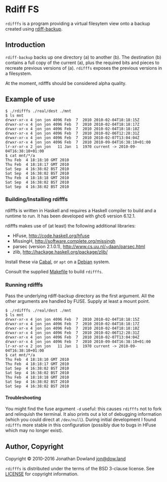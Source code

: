# Rdiff FS

`rdifffs` is a program providing a virtual filesytem view onto a backup
created using [rdiff-backup](http://www.nongnu.org/rdiff-backup/).

## Introduction

`rdiff-backup` backs up one directory (a) to another (b). The destination
(b) contains a full copy of the current (a), plus the required bits and
pieces to recreate previous versions of (a). `rdifffs` exposes the previous
versions in a filesystem.

At the moment, rdifffs should be considered alpha quality.

## Example of use

    $ ./rdifffs ./real/dest ./mnt
    $ ls mnt
    drwxr-xr-x 4 jon jon 4096 Feb  7  2010 2010-02-04T18:18:15Z
    drwxr-xr-x 4 jon jon 4096 Feb  7  2010 2010-02-04T18:18:17Z
    drwxr-xr-x 4 jon jon 4096 Feb  7  2010 2010-02-04T18:18:18Z
    drwxr-xr-x 4 jon jon 4096 Feb  7  2010 2010-02-06T12:28:31Z
    drwxr-xr-x 4 jon jon 4096 Feb  7  2010 2010-02-07T13:04:04Z
    drwxr-xr-x 4 jon jon 4096 Feb  7  2010 2010-09-04T16:38:10+01:00
    lr-xr-xr-x 2 jon jon   11 Jan  1  1970 current -> 2010-09-04T16:38:10+01:00
    $ cat mnt/*/a
    Thu Feb  4 18:18:10 GMT 2010
    Thu Feb  4 18:18:17 GMT 2010
    Sat Sep  4 16:38:02 BST 2010
    Sat Sep  4 16:38:02 BST 2010
    Thu Feb  4 18:18:18 GMT 2010
    Sat Sep  4 16:38:02 BST 2010
    Sat Sep  4 16:38:02 BST 2010

### Building/Installing rdifffs

rdifffs is written in Haskell and requires a Haskell compiler to build
and a runtime to run. It has been developed with ghc6 version 6.12.1.

rdifffs makes use of (at least) the following additional libraries:

 * HFuse, <http://code.haskell.org/hfuse>
 * MissingH, <http://software.complete.org/missingh>
 * parsec (version 2.1.0.1), <http://www.cs.uu.nl/~daan/parsec.html>
 * zlib, <http://hackage.haskell.org/package/zlib/>

Install these via [Cabal](https://wiki.haskell.org/Cabal-Install),
or `apt` on a [Debian](http://debian.org) system.

Consult the supplied [Makefile](Makefile) to build `rdifffs`.

### Running rdifffs

Pass the underlying rdiff-backup directory as the first argument. All
the other arguments are handled by FUSE. Supply at least a mount point.

    $ ./rdifffs ./real/dest ./mnt
    $ ls mnt
    drwxr-xr-x 4 jon jon 4096 Feb  7  2010 2010-02-04T18:18:15Z
    drwxr-xr-x 4 jon jon 4096 Feb  7  2010 2010-02-04T18:18:17Z
    drwxr-xr-x 4 jon jon 4096 Feb  7  2010 2010-02-04T18:18:18Z
    drwxr-xr-x 4 jon jon 4096 Feb  7  2010 2010-02-06T12:28:31Z
    drwxr-xr-x 4 jon jon 4096 Feb  7  2010 2010-02-07T13:04:04Z
    drwxr-xr-x 4 jon jon 4096 Feb  7  2010 2010-09-04T16:38:10+01:00
    lr-xr-xr-x 2 jon jon   11 Jan  1  1970 current -> 2010-09-04T16:38:10+01:00
    $ cat mnt/*/a
    Thu Feb  4 18:18:10 GMT 2010
    Thu Feb  4 18:18:17 GMT 2010
    Sat Sep  4 16:38:02 BST 2010
    Sat Sep  4 16:38:02 BST 2010
    Thu Feb  4 18:18:18 GMT 2010
    Sat Sep  4 16:38:02 BST 2010
    Sat Sep  4 16:38:02 BST 2010

#### Troubleshooting

You might find the fuse argument `-d` useful: this causes `rdifffs` not to
fork and relinquish the terminal. It also prints out a lot of debugging
information (which you could direct at `/dev/null`). During initial development
I found `rdifffs` more stable in this configuration (possibly due to bugs in
HFuse which may no longer exist).

## Author, Copyright

Copyright © 2010-2016 Jonathan Dowland <jon@dow.land>

`rdifffs` is distributed under the terms of the BSD 3-clause license.
See [LICENSE](LICENSE) for copyright information.
